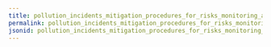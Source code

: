 ```yaml
---
title: pollution_incidents_mitigation_procedures_for_risks_monitoring_and_records_keeping
permalink: pollution_incidents_mitigation_procedures_for_risks_monitoring_and_records_keeping.html
jsonid: pollution_incidents_mitigation_procedures_for_risks_monitoring_and_records_keeping
---
```


